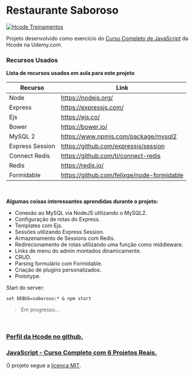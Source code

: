 # Restaurante Saboroso

[![Hcode Treinamentos](https://www.hcode.com.br/res/img/hcode-200x100.png)](https://www.hcode.com.br)

Projeto desenvolvido como exercício do [Curso Completo de JavaScript](https://www.udemy.com/javascript-curso-completo/) da Hcode na Udemy.com.

### Recursos Usados

**Lista de recursos usados em aula para este projeto**

| Recurso | Link |
| ------ | ------ |
| Node | https://nodejs.org/ |
| Express | https://expressjs.com/ |
| Ejs | https://ejs.co/ |
| Bower | https://bower.io/ |
| MySQL 2 | https://www.npmjs.com/package/mysql2 |
| Express Session | https://github.com/expressjs/session |
| Connect Redis | https://github.com/tj/connect-redis |
| Redis | https://redis.io/ |
| Formidable | https://github.com/felixge/node-formidable |

<br>

**Algumas coisas interessantes aprendidas durante o projeto:**

- Conexão ao MySQL via NodeJS utilizando o MySQL2.
- Configuração de rotas do Express.
- Templates com Ejs.
- Sessões utilizando Express Session.
- Armazenamento de Sessions com Redis.
- Redirecionamento de rotas utilizando uma função como middleware.
- Links de menu do admin montados dinamicamente.
- CRUD.
- Parsing formulário com Formidable.
- Criação de plugins personalizados.
- Prototype.

Start do server:
```
set DEBUG=saboroso:* & npm start
```

> Em progresso...

<br>

### [Perfil da Hcode no github.](https://github.com/hcodebr)

### [JavaScript - Curso Completo com 6 Projetos Reais.](https://www.udemy.com/javascript-curso-completo/)

O projeto segue a [licença MIT](https://opensource.org/licenses/MIT).